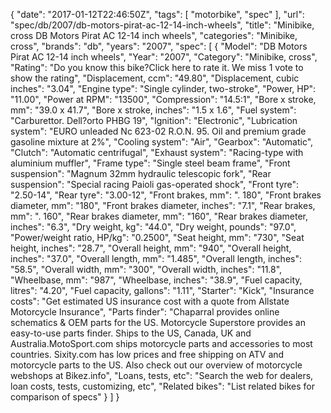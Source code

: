 {
    "date": "2017-01-12T22:46:50Z",
    "tags": [
        "motorbike",
        "spec"
    ],
    "url": "spec\/db\/2007\/db-motors-pirat-ac-12-14-inch-wheels",
    "title": "Minibike, cross DB Motors Pirat AC  12-14 inch wheels",
    "categories": "Minibike, cross",
    "brands": "db",
    "years": "2007",
    "spec": [
        {
            "Model": "DB Motors Pirat AC  12-14 inch wheels",
            "Year": "2007",
            "Category": "Minibike, cross",
            "Rating": "Do you know this bike?Click here to rate it. We miss 1 vote to show the rating",
            "Displacement, ccm": "49.80",
            "Displacement, cubic inches": "3.04",
            "Engine type": "Single cylinder, two-stroke",
            "Power, HP": "11.00",
            "Power at RPM": "13500",
            "Compression": "14.5:1",
            "Bore x stroke, mm": "39.0 x 41.7",
            "Bore x stroke, inches": "1.5 x 1.6",
            "Fuel system": "Carburettor.  Dell?orto PHBG 19",
            "Ignition": "Electronic",
            "Lubrication system": "EURO unleaded Nc 623-02 R.O.N. 95. Oil and premium grade gasoline mixture at 2%",
            "Cooling system": "Air",
            "Gearbox": "Automatic",
            "Clutch": "Automatic centrifugal",
            "Exhaust system": "Racing-type with aluminium muffler",
            "Frame type": "Single steel beam frame",
            "Front suspension": "Magnum  32mm hydraulic telescopic fork",
            "Rear suspension": "Special racing  Paioli gas-operated shock",
            "Front tyre": "2.50-14",
            "Rear tyre": "3.00-12",
            "Front brakes, mm": ". 180",
            "Front brakes diameter, mm": "180",
            "Front brakes diameter, inches": "7.1",
            "Rear brakes, mm": ". 160",
            "Rear brakes diameter, mm": "160",
            "Rear brakes diameter, inches": "6.3",
            "Dry weight, kg": "44.0",
            "Dry weight, pounds": "97.0",
            "Power\/weight ratio, HP\/kg": "0.2500",
            "Seat height, mm": "730",
            "Seat height, inches": "28.7",
            "Overall height, mm": "940",
            "Overall height, inches": "37.0",
            "Overall length, mm": "1.485",
            "Overall length, inches": "58.5",
            "Overall width, mm": "300",
            "Overall width, inches": "11.8",
            "Wheelbase, mm": "987",
            "Wheelbase, inches": "38.9",
            "Fuel capacity, litres": "4.20",
            "Fuel capacity, gallons": "1.11",
            "Starter": "Kick",
            "Insurance costs": "Get estimated US insurance cost with a quote from Allstate Motorcycle Insurance",
            "Parts finder": "Chaparral provides online schematics & OEM parts for the US.   Motorcycle Superstore provides an easy-to-use parts finder. Ships to the US, Canada, UK and Australia.MotoSport.com ships motorcycle parts and accessories to most countries.    Sixity.com has low prices and free shipping on ATV and motorcycle parts to the US. Also check out our overview of motorcycle webshops at Bikez.info",
            "Loans, tests, etc": "Search the web for dealers, loan costs, tests, customizing, etc",
            "Related bikes": "List related bikes for comparison of specs"
        }
    ]
}